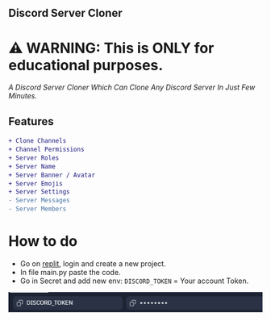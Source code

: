 ## Discord Server Cloner

# ⚠ WARNING: This is ONLY for educational purposes.

*A Discord Server Cloner Which Can Clone Any Discord Server In Just Few Minutes.*

## Features

```diff
+ Clone Channels
+ Channel Permissions
+ Server Roles
+ Server Name
+ Server Banner / Avatar
+ Server Emojis
+ Server Settings 
- Server Messages
- Server Members
```

# How to do

* Go on [replit](https://replit.com/~), login and create a new project. 
* In file main.py paste the code. 
* Go in Secret and add new env: `DISCORD_TOKEN` = Your account Token. 

![Token](https://github.com/psychothegoat/discord-cloner/blob/main/image.png)
